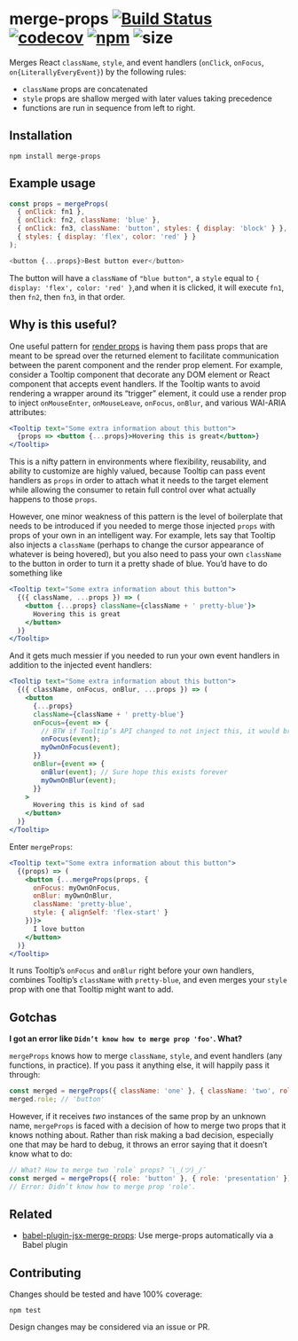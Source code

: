 # merge-props [![Build Status](https://travis-ci.org/andrewbranch/merge-props.svg?branch=master)](https://travis-ci.org/andrewbranch/merge-props) [![codecov](https://codecov.io/gh/andrewbranch/merge-props/branch/master/graph/badge.svg)](https://codecov.io/gh/andrewbranch/merge-props) [![npm](https://img.shields.io/npm/v/merge-props.svg)](https://www.npmjs.com/package/merge-props) ![size](https://img.shields.io/bundlephobia/minzip/merge-props.svg)

Merges React `className`, `style`, and event handlers (`onClick`, `onFocus`, `on{LiterallyEveryEvent}`) by the following rules:

- `className` props are concatenated
- `style` props are shallow merged with later values taking precedence
- functions are run in sequence from left to right.

## Installation

```
npm install merge-props
```

## Example usage

```js
const props = mergeProps(
  { onClick: fn1 },
  { onClick: fn2, className: 'blue' },
  { onClick: fn3, className: 'button', styles: { display: 'block' } },
  { styles: { display: 'flex', color: 'red' } }
);

<button {...props}>Best button ever</button>
```

The button will have a `className` of `"blue button"`, a `style` equal to `{ display: 'flex', color: 'red' }`,and when it is clicked, it will execute `fn1`, then `fn2`, then `fn3`, in that order.

## Why is this useful?

One useful pattern for [render props](https://reactjs.org/docs/render-props.html) is having them pass props that are meant to be spread over the returned element to facilitate communication between the parent component and the render prop element. For example, consider a Tooltip component that decorate any DOM element or React component that accepts event handlers. If the Tooltip wants to avoid rendering a wrapper around its “trigger” element, it could use a render prop to inject `onMouseEnter`, `onMouseLeave`, `onFocus`, `onBlur`, and various WAI-ARIA attributes:

```jsx
<Tooltip text="Some extra information about this button">
  {props => <button {...props}>Hovering this is great</button>}
</Tooltip>
```

This is a nifty pattern in environments where flexibility, reusability, and ability to customize are highly valued, because Tooltip can pass event handlers as `props` in order to attach what it needs to the target element while allowing the consumer to retain full control over what actually happens to those `props`.

However, one minor weakness of this pattern is the level of boilerplate that needs to be introduced if you needed to merge those injected `props` with props of your own in an intelligent way. For example, lets say that Tooltip also injects a `className` (perhaps to change the cursor appearance of whatever is being hovered), but you also need to pass your own `className` to the button in order to turn it a pretty shade of blue. You’d have to do something like

```jsx
<Tooltip text="Some extra information about this button">
  {({ className, ...props }) => (
    <button {...props} className={className + ' pretty-blue'}>
      Hovering this is great
    </button>
  )}
</Tooltip>
```

And it gets much messier if you needed to run your own event handlers in addition to the injected event handlers:

```jsx
<Tooltip text="Some extra information about this button">
  {({ className, onFocus, onBlur, ...props }) => (
    <button
      {...props}
      className={className + ' pretty-blue'}
      onFocus={event => {
        // BTW if Tooltip’s API changed to not inject this, it would break
        onFocus(event);
        myOwnOnFocus(event);
      }}
      onBlur={event => {
        onBlur(event); // Sure hope this exists forever
        myOwnOnBlur(event);
      }}
    >
      Hovering this is kind of sad
    </button>
  )}
</Tooltip>
```

Enter `mergeProps`:

```jsx
<Tooltip text="Some extra information about this button">
  {(props) => (
    <button {...mergeProps(props, {
      onFocus: myOwnOnFocus,
      onBlur: myOwnOnBlur,
      className: 'pretty-blue',
      style: { alignSelf: 'flex-start' }
    })}>
      I love button
    </button>
  )}
</Tooltip>
```

It runs Tooltip’s `onFocus` and `onBlur` right before your own handlers, combines Tooltip’s `className` with `pretty-blue`, and even merges your `style` prop with one that Tooltip might want to add.


## Gotchas

**I got an error like `Didn’t know how to merge prop 'foo'`. What?**

`mergeProps` knows how to merge `className`, `style`, and event handlers (any functions, in practice). If you pass it anything else, it will happily pass it through:

```jsx
const merged = mergeProps({ className: 'one' }, { className: 'two', role: 'button' });
merged.role; // 'button'
```

However, if it receives _two_ instances of the same prop by an unknown name, `mergeProps` is faced with a decision of how to merge two props that it knows nothing about. Rather than risk making a bad decision, especially one that may be hard to debug, it throws an error saying that it doesn’t know what to do:

```jsx
// What? How to merge two `role` props? ¯\_(ツ)_/¯ 
const merged = mergeProps({ role: 'button' }, { role: 'presentation' });
// Error: Didn’t know how to merge prop 'role'.
```

## Related

* [babel-plugin-jsx-merge-props](https://github.com/hooriza/babel-plugin-jsx-merge-props): Use merge-props automatically via a Babel plugin

## Contributing

Changes should be tested and have 100% coverage:

```
npm test
```

Design changes may be considered via an issue or PR.
